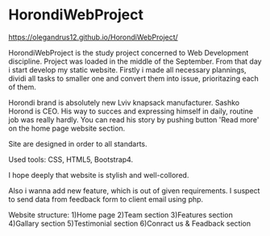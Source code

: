 # HorondiWebProject
https://olegandrus12.github.io/HorondiWebProject/

HorondiWebProject is the study project concerned to Web Development discipline.
Project was loaded in the middle of the September. 
From that day i start develop my static website.
Firstly i made all necessary plannings, dividi all tasks to smaller one and convert them into issue,
prioritazing each of them.

Horondi brand is absolutely new Lviv knapsack manufacturer. Sashko Horond is CEO. His way to succes and expressing himself in daily, routine job was really hardly. You can read his story by pushing button 'Read more' on the home page website section.

Site are designed in order to all standarts.

Used tools:
CSS, HTML5, Bootstrap4.

I hope deeply that website is stylish and well-collored.

Also i wanna add new feature, which is out of given requirements. I suspect to send data from feedback form to client email using php.

Website structure:
1)Home page
2)Team section
3)Features section
4)Gallary section
5)Testimonial section
6)Conract us & Feadback section
